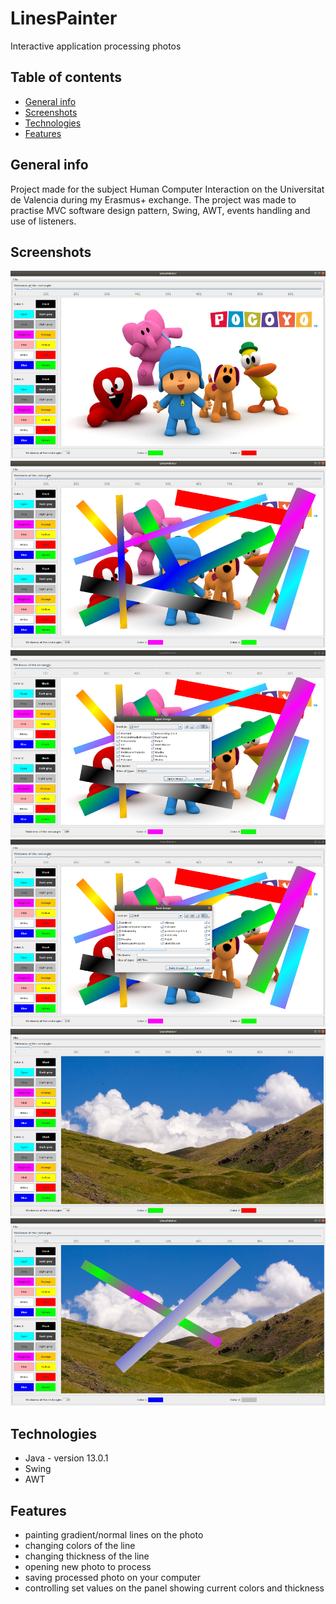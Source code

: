 # LinesPainter
Interactive application processing photos

## Table of contents
* [General info](#general-info)
* [Screenshots](#screenshots)
* [Technologies](#technologies)
* [Features](#features)

## General info
Project made for the subject Human Computer Interaction on the Universitat de Valencia during my Erasmus+ exchange. The project was made to practise MVC software design pattern, Swing, AWT, events handling and use of listeners.

## Screenshots
![Screenshot1](./img/screenshot1.jpg)
![Screenshot2](./img/screenshot2.jpg)
![Screenshot3](./img/screenshot3.jpg)
![Screenshot4](./img/screenshot4.jpg)
![Screenshot5](./img/screenshot5.jpg)
![Screenshot6](./img/screenshot6.jpg)

## Technologies
* Java - version 13.0.1
* Swing
* AWT

## Features
* painting gradient/normal lines on the photo
* changing colors of the line
* changing thickness of the line
* opening new photo to process
* saving processed photo on your computer
* controlling set values on the panel showing current colors and thickness


